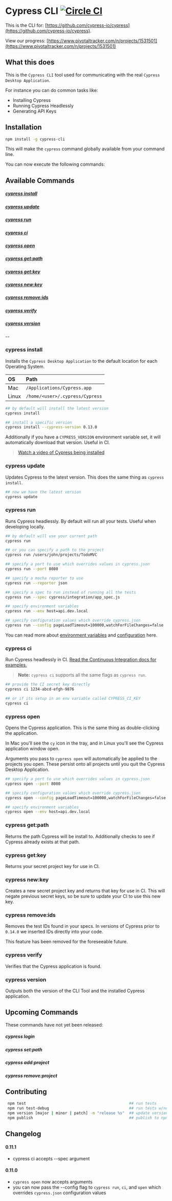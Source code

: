 # Cypress CLI [![Circle CI](https://circleci.com/gh/cypress-io/cypress-cli.svg?style=shield)](https://circleci.com/gh/cypress-io/cypress-cli)

This is the CLI for: [https://github.com/cypress-io/cypress](https://github.com/cypress-io/cypress).

View our progress: [https://www.pivotaltracker.com/n/projects/1531501](https://www.pivotaltracker.com/n/projects/1531501)

## What this does

This is the `Cypress CLI` tool used for communicating with the real `Cypress Desktop Application`.

For instance you can do common tasks like:

- Installing Cypress
- Running Cypress Headlessly
- Generating API Keys

## Installation

```bash
npm install -g cypress-cli
```

This will make the `cypress` command globally available from your command line.

You can now execute the following commands:

## Available Commands

##### [cypress install](#cypress-install-1)
##### [cypress update](#cypress-update-1)
##### [cypress run](#cypress-run-1)
##### [cypress ci](#cypress-ci-1)
##### [cypress open](#cypress-open-1)
##### [cypress get:path](#cypress-getpath-1)
##### [cypress get:key](#cypress-getkey-1)
##### [cypress new:key](#cypress-newkey-1)
##### [cypress remove:ids](#cypress-removeids-1)
##### [cypress verify](#cypress-verify-1)
##### [cypress version](#cypress-version-1)

--

### cypress install

Installs the `Cypress Desktop Application` to the default location for each Operating System.

OS | Path
:--- | :---
Mac  | `/Applications/Cypress.app`
Linux  | `/home/<user>/.cypress/Cypress`

```bash
## by default will install the latest version
cypress install
```

```bash
## install a specific version
cypress install --cypress-version 0.13.0
```

Additionally if you have a `CYPRESS_VERSION` environment variable set, it will automatically download that version. Useful in CI.

> [Watch a video of Cypress being installed](https://docs.cypress.io/docs/installing-and-running#section-installing)

### cypress update

Updates Cypress to the latest version. This does the same thing as `cypress install`.

```bash
## now we have the latest version
cypress update
```

### cypress run

Runs Cypress headlessly. By default will run all your tests. Useful when developing locally.

```bash
## by default will use your current path
cypress run
```

```bash
## or you can specify a path to the project
cypress run /users/john/projects/TodoMVC
```

```bash
## specify a port to use which overrides values in cypress.json
cypress run --port 8080
```

```bash
## specify a mocha reporter to use
cypress run --reporter json
```

```bash
## specify a spec to run instead of running all the tests
cypress run --spec cypress/integration/app_spec.js
```

```bash
## specify environment variables
cypress run --env host=api.dev.local
```

```bash
## specify configuration values which override cypress.json
cypress run --config pageLoadTimeout=100000,watchForFileChanges=false
```

You can read more about [environment variables](https://on.cypress.io/environment-variables) and [configuration](https://on.cypress.io/configuration) here.

### cypress ci

Run Cypress headlessly in CI. [Read the Continuous Integration docs for examples.](https://on.cypress.io/continuous-integration)

> **Note:** `cypress ci` supports all the same flags as `cypress run`.

```bash
## provide the CI secret key directly
cypress ci 1234-abcd-efgh-9876
```

```bash
## or if its setup in an env variable called CYPRESS_CI_KEY
cypress ci
```

### cypress open

Opens the Cypress application. This is the same thing as double-clicking the application.

In Mac you'll see the `cy` icon in the tray, and in Linux you'll see the Cypress application window open.

Arguments you pass to `cypress open` will automatically be applied to the projects you open. These persist onto all projects until you quit the Cypress Desktop Application.

```bash
## specify a port to use which overrides values in cypress.json
cypress open --port 8080
```

```bash
## specify configuration values which override cypress.json
cypress open --config pageLoadTimeout=100000,watchForFileChanges=false
```

```bash
## specify environment variables
cypress open --env host=api.dev.local
```

### cypress get:path

Returns the path Cypress will be install to. Additionally checks to see if Cypress already exists at that path.

### cypress get:key

Returns your secret project key for use in CI.

### cypress new:key

Creates a new secret project key and returns that key for use in CI. This will negate previous secret keys, so be sure to update your CI to use this new key.

### cypress remove:ids

Removes the test IDs found in your specs. In versions of Cypress prior to `0.14.0` we inserted IDs directly into your code.

This feature has been removed for the foreseeable future.

### cypress verify

Verifies that the Cypress application is found.

### cypress version

Outputs both the version of the CLI Tool and the installed Cypress application.

## Upcoming Commands

These commands have not yet been released:

##### cypress login
##### cypress set:path
##### cypress add:project
##### cypress remove:project

## Contributing

```bash
 npm test                                             ## run tests
 npm run test-debug                                   ## run tests w/node inspector
 npm version [major | minor | patch] -m "release %s"  ## update version
 npm publish                                          ## publish to npm
```


## Changelog

#### 0.11.1
- cypress ci accepts --spec argument

#### 0.11.0
- `cypress open` now accepts arguments
- you can now pass the --config flag to `cypress run`, `ci`, and `open` which overrides `cypress.json` configuration values
